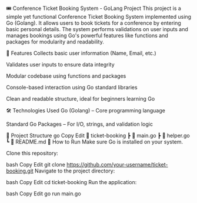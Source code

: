 🎟️ Conference Ticket Booking System - GoLang Project
This project is a simple yet functional Conference Ticket Booking System implemented using Go (Golang). It allows users to book tickets for a conference by entering basic personal details. The system performs validations on user inputs and manages bookings using Go's powerful features like functions and packages for modularity and readability.

🚀 Features
Collects basic user information (Name, Email, etc.)

Validates user inputs to ensure data integrity

Modular codebase using functions and packages

Console-based interaction using Go standard libraries

Clean and readable structure, ideal for beginners learning Go

🛠️ Technologies Used
Go (Golang) – Core programming language

Standard Go Packages – For I/O, strings, and validation logic

📂 Project Structure
go
Copy
Edit
📁 ticket-booking
 ┣ 📄 main.go
 ┣ 📄 helper.go
 ┗ 📄 README.md
📌 How to Run
Make sure Go is installed on your system.

Clone this repository:

bash
Copy
Edit
git clone https://github.com/your-username/ticket-booking.git
Navigate to the project directory:

bash
Copy
Edit
cd ticket-booking
Run the application:

bash
Copy
Edit
go run main.go

